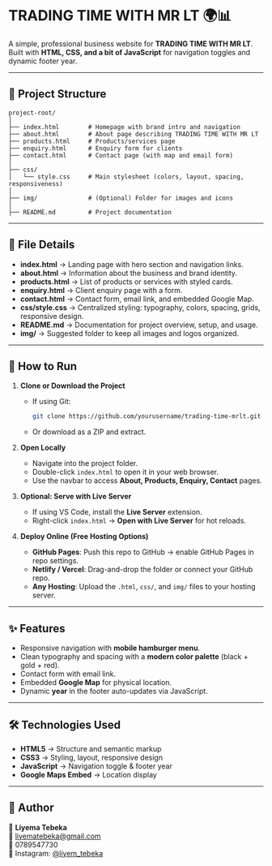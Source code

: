 # TRADING TIME WITH MR LT 🌍📊

A simple, professional business website for **TRADING TIME WITH MR LT**.  
Built with **HTML, CSS, and a bit of JavaScript** for navigation toggles and dynamic footer year.  

---

## 📂 Project Structure

```
project-root/
│
├── index.html        # Homepage with brand intro and navigation
├── about.html        # About page describing TRADING TIME WITH MR LT
├── products.html     # Products/services page
├── enquiry.html      # Enquiry form for clients
├── contact.html      # Contact page (with map and email form)
│
├── css/
│   └── style.css     # Main stylesheet (colors, layout, spacing, responsiveness)
│
├── img/              # (Optional) Folder for images and icons
│
├── README.md         # Project documentation
```

---

## 🔑 File Details

- **index.html** → Landing page with hero section and navigation links.  
- **about.html** → Information about the business and brand identity.  
- **products.html** → List of products or services with styled cards.  
- **enquiry.html** → Client enquiry page with a form.  
- **contact.html** → Contact form, email link, and embedded Google Map.  
- **css/style.css** → Centralized styling: typography, colors, spacing, grids, responsive design.  
- **README.md** → Documentation for project overview, setup, and usage.  
- **img/** → Suggested folder to keep all images and logos organized.  

---

## 🚀 How to Run

1. **Clone or Download the Project**
   - If using Git:  
     ```bash
     git clone https://github.com/yourusername/trading-time-mrlt.git
     ```
   - Or download as a ZIP and extract.

2. **Open Locally**
   - Navigate into the project folder.  
   - Double-click `index.html` to open it in your web browser.  
   - Use the navbar to access **About, Products, Enquiry, Contact** pages.

3. **Optional: Serve with Live Server**
   - If using VS Code, install the **Live Server** extension.  
   - Right-click `index.html` → **Open with Live Server** for hot reloads.

4. **Deploy Online (Free Hosting Options)**
   - **GitHub Pages**: Push this repo to GitHub → enable GitHub Pages in repo settings.  
   - **Netlify / Vercel**: Drag-and-drop the folder or connect your GitHub repo.  
   - **Any Hosting**: Upload the `.html`, `css/`, and `img/` files to your hosting server.

---

## ✨ Features

- Responsive navigation with **mobile hamburger menu**.  
- Clean typography and spacing with a **modern color palette** (black + gold + red).  
- Contact form with email link.  
- Embedded **Google Map** for physical location.  
- Dynamic **year** in the footer auto-updates via JavaScript.  

---

## 🛠️ Technologies Used

- **HTML5** → Structure and semantic markup  
- **CSS3** → Styling, layout, responsive design  
- **JavaScript** → Navigation toggle & footer year  
- **Google Maps Embed** → Location display  

---

## 📌 Author

👤 **Liyema Tebeka**  
📧 liyematebeka@gmail.com  
📱 0789547730  
📸 Instagram: [@liyem_tebeka](https://instagram.com/liyem_tebeka)  

